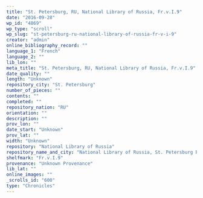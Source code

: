 ```yaml
---
title: "St. Petersburg, RU, National Library of Russia, Fr.v.I.9"
date: "2016-09-28"
wp_id: "4869"
wp_type: "scroll"
wp_slug: "st-petersburg-ru-national-library-of-russia-fr-v-i-9"
creator: "admin"
online_bibliography_record: ""
language_1: "French"
language_2: ""
lib_lon: ""
meta_title: "St. Petersburg, RU, National Library of Russia, Fr.v.I.9"
date_quality: ""
length: "Unknown"
repository_city: "St. Petersburg"
number_of_pieces: ""
contents: ""
completed: ""
repository_nation: "RU"
orientation: ""
description: ""
prov_lon: ""
date_start: "Unknown"
prov_lat: ""
width: "Unknown"
repository: "National Library of Russia"
repository_name_and_city: "National Library of Russia, St. Petersburg RU"
shelfmark: "Fr.v.I.9"
provenance: "Unknown Provenance"
lib_lat: ""
online_images: ""
_scrolls_id: "600"
type: "Chronicles"
---
```




